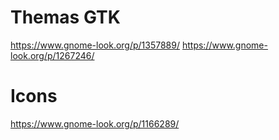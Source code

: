 # Themas GTK
https://www.gnome-look.org/p/1357889/
https://www.gnome-look.org/p/1267246/

# Icons
https://www.gnome-look.org/p/1166289/
